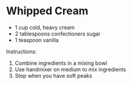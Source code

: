 # Whipped Cream

* 1 cup cold, heavy cream
* 2 tablespoons confectioners sugar
* 1 teaspoon vanilla

Instructions:
1. Combine ingredients in a mixing bowl
1. Use handmixer on medium to mix ingredients
1. Stop when you have soft peaks
